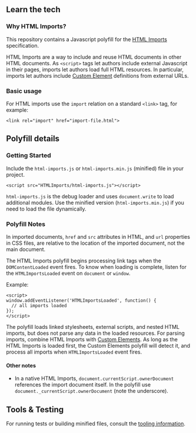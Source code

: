 ## Learn the tech

### Why HTML Imports?

This repository contains a Javascript polyfill for the [HTML Imports](https://dvcs.w3.org/hg/webcomponents/raw-file/tip/spec/imports/index.html) specification.

HTML Imports are a way to include and reuse HTML documents in other HTML documents. As `<script>` tags let authors include external Javascript in their pages, imports let authors load full HTML resources.  In particular, imports let authors include [Custom Element](https://github.com/Polymer/CustomElements) definitions from external URLs.

### Basic usage

For HTML imports use the `import` relation on a standard `<link>` tag, for example:

    <link rel="import" href="import-file.html">

## Polyfill details

### Getting Started

Include the `html-imports.js` or `html-imports.min.js` (minified) file in your project.

    <script src="HTMLImports/html-imports.js"></script>

`html-imports.js` is the debug loader and uses `document.write` to load additional modules. 
Use the minified version (`html-imports.min.js`) if you need to load the file dynamically.

### Polyfill Notes

In imported documents, `href` and `src` attributes in HTML, and `url` properties in CSS files, are relative to the location of the imported document, not the main document.

The HTML Imports polyfill begins processing link tags when the `DOMContentLoaded` event fires. To know when loading is complete, listen for the `HTMLImportsLoaded` event on `document` or `window`.

Example:

    <script>
    window.addEventListener('HTMLImportsLoaded', function() {
      // all imports loaded
    });
    </script>

The polyfill loads linked stylesheets, external scripts, and nested HTML imports, but does not parse any data in the loaded resources. For parsing imports, combine HTML Imports with  [Custom Elements](https://github.com/Polymer/CustomElements). As long as the HTML Imports is loaded first, the Custom Elements polyfill will detect it, and process all imports when `HTMLImportsLoaded` event fires.

#### Other notes

- In a native HTML Imports, `document.currentScript.ownerDocument` references the import document itself. In the polyfill use `document._currentScript.ownerDocument` (note the underscore).

## Tools & Testing

For running tests or building minified files, consult the [tooling information](http://polymer-project.org/tooling-strategy.html).
